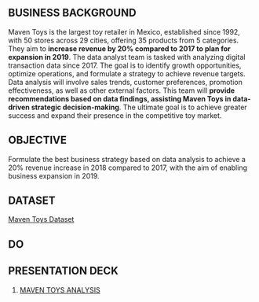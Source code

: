 ## BUSINESS BACKGROUND ##
Maven Toys is the largest toy retailer in Mexico, established since 1992, with 50 stores across 29 cities, offering 35 products from 5 categories. They aim to **increase revenue by 20% compared to 2017 to plan for expansion in 2019**.
The data analyst team is tasked with analyzing digital transaction data since 2017. The goal is to identify growth opportunities, optimize operations, and formulate a strategy to achieve revenue targets.
Data analysis will involve sales trends, customer preferences, promotion effectiveness, as well as other external factors. This team will **provide recommendations based on data findings, assisting Maven Toys in data-driven strategic decision-making**. The ultimate goal is to achieve greater success and expand their presence in the competitive toy market.

## OBJECTIVE ##
Formulate the best business strategy based on data analysis to achieve a 20% revenue increase in 2018 compared to 2017, with the aim of enabling business expansion in 2019.

## DATASET ##
[Maven Toys Dataset](https://github.com/aqhbarhabib4/Market-Analysis-and-Strategy-Development-for-Maven-Toys/tree/main/Dataset)

## DO ##

## PRESENTATION DECK
1. [MAVEN TOYS ANALYSIS](https://drive.google.com/file/d/1Ww_0zNW7MFBCajMN8tBCgdR-YltXqIe5/view?usp=drive_link)
